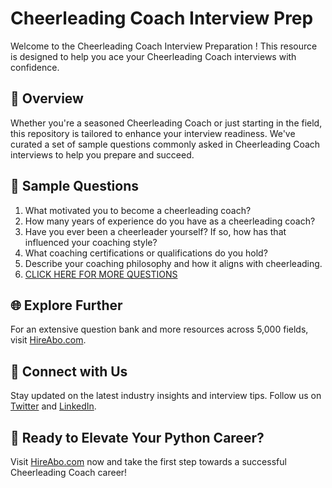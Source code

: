 # Cheerleading Coach Interview Prep

Welcome to the Cheerleading Coach Interview Preparation ! This resource is designed to help you ace your Cheerleading Coach interviews with confidence.

## 🚀 Overview

Whether you're a seasoned Cheerleading Coach or just starting in the field, this repository is tailored to enhance your interview readiness. We've curated a set of sample questions commonly asked in Cheerleading Coach interviews to help you prepare and succeed.

## 📝 Sample Questions

1. What motivated you to become a cheerleading coach?
2. How many years of experience do you have as a cheerleading coach?
3. Have you ever been a cheerleader yourself? If so, how has that influenced your coaching style?
4. What coaching certifications or qualifications do you hold?
5. Describe your coaching philosophy and how it aligns with cheerleading.
6. [CLICK HERE FOR MORE QUESTIONS](https://hireabo.com/job/15_0_16/Cheerleading%20Coach)

## 🌐 Explore Further

For an extensive question bank and more resources across 5,000 fields, visit [HireAbo.com](https://www.hireabo.com).

## 📱 Connect with Us

Stay updated on the latest industry insights and interview tips. Follow us on [Twitter](https://twitter.com/hireabo) and [LinkedIn](https://www.linkedin.com/in/hire-abo-3609972a8/).

## 🚀 Ready to Elevate Your Python Career?

Visit [HireAbo.com](https://www.hireabo.com) now and take the first step towards a successful Cheerleading Coach career!